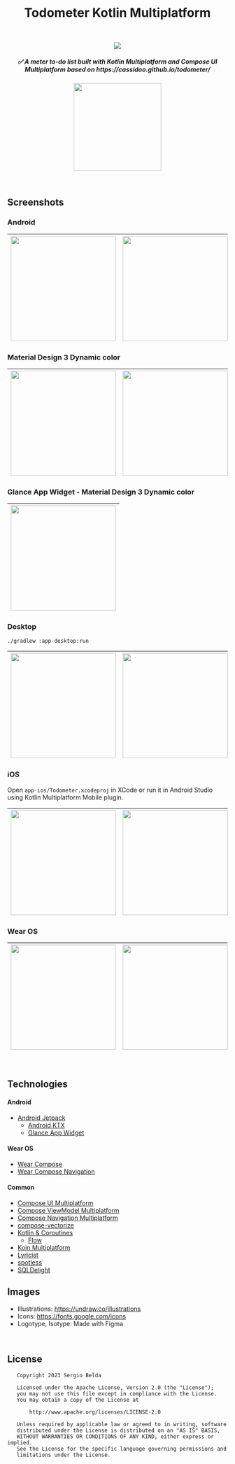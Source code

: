 <h1 align="center">Todometer Kotlin Multiplatform</h1></br>

<p align="center">
  <a href="https://github.com/serbelga/ToDometer_Multiplatform/actions/workflows/build.yml" target="_blank">
    <img src="https://github.com/serbelga/ToDometer_Kotlin_Multiplatform/actions/workflows/build.yml/badge.svg">
  </a>
</p>

<h5 align="center">
✅ A meter to-do list built with Kotlin Multiplatform and Compose UI Multiplatform based on https://cassidoo.github.io/todometer/
</h5>

<a target="_blank" href="https://play.google.com/store/apps/details?id=dev.sergiobelda.todometer">
<p align="center">
<img width="200" src="https://play.google.com/intl/en_us/badges/static/images/badges/en_badge_web_generic.png">
</p>
</a>

<br/>

## Screenshots

### Android

| <img width="240" src="./screenshots/android/home.png" /> | <img width="240" src="./screenshots/android/add_task.png" /> | <img width="240" src="./screenshots/android/delete_task.gif" /> |
|----------------------------------------------------------|--------------------------------------------------------------|-----------------------------------------------------------------|

### Material Design 3 Dynamic color

| <img width="240" src="./screenshots/android/drawer_dark_dynamic_color.png" /> | <img width="240" src="./screenshots/android/home_dark_dynamic_color.png" /> | <img width="240" src="./screenshots/android/home_light_dynamic_color.png" /> | <img width="240" src="./screenshots/android/add_task_dark_dynamic_color.png" /> |
|-------------------------------------------------------------------------------|-----------------------------------------------------------------------------|------------------------------------------------------------------------------|---------------------------------------------------------------------------------|

### Glance App Widget - Material Design 3 Dynamic color

| <img width="240" src="./screenshots/android/widget_dynamic_color.png" /> |
|--------------------------------------------------------------------------|

### Desktop

`./gradlew :app-desktop:run`

| <img width="240" src="./screenshots/desktop/home.png" /> | <img width="240" src="./screenshots/desktop/add_task.png" /> |
|----------------------------------------------------------|--------------------------------------------------------------|

### iOS

Open `app-ios/Todometer.xcodeproj` in XCode or run it in Android Studio using Kotlin Multiplatform Mobile plugin.

| <img width="240" src="./screenshots/ios/home_dark.png" /> | <img width="240" src="./screenshots/ios/add_task_dark.png" /> |
|-----------------------------------------------------------|---------------------------------------------------------------|

### Wear OS

| <img width="240" src="./screenshots/wearos/home.png" /> | <img width="240" src="./screenshots/wearos/tasks.png" /> | <img width="240" src="./screenshots/wearos/task.png" /> | <img width="240" src="./screenshots/wearos/delete_task_list.png" /> | <img width="240" src="./screenshots/wearos/delete_task.png" /> |
|---------------------------------------------------------|----------------------------------------------------------|---------------------------------------------------------|---------------------------------------------------------------------|----------------------------------------------------------------|

<br/>

## Technologies

#### Android

* [Android Jetpack](https://developer.android.com/jetpack)
    * [Android KTX](https://developer.android.com/kotlin/ktx)
    * [Glance App Widget](https://developer.android.com/jetpack/androidx/releases/glance)

#### Wear OS

* [Wear Compose](https://developer.android.com/jetpack/androidx/releases/wear-compose)
* [Wear Compose Navigation](https://developer.android.com/reference/kotlin/androidx/wear/compose/navigation/package-summary)

#### Common

* [Compose UI Multiplatform](https://www.jetbrains.com/lp/compose-multiplatform/)
* [Compose ViewModel Multiplatform](https://www.jetbrains.com/help/kotlin-multiplatform-dev/compose-lifecycle.html)
* [Compose Navigation Multiplatform](https://www.jetbrains.com/help/kotlin-multiplatform-dev/compose-navigation-routing.html)
* [compose-vectorize](https://github.com/serbelga/compose-vectorize)
* [Kotlin & Coroutines](https://kotlinlang.org/docs/coroutines-overview.html)
    * [Flow](https://kotlinlang.org/docs/flow.html)
* [Koin Multiplatform](https://insert-koin.io/docs/reference/koin-mp/kmp)
* [Lyricist](https://github.com/adrielcafe/lyricist)
* [spotless](https://github.com/diffplug/spotless)
* [SQLDelight](https://cashapp.github.io/sqldelight/)

## Images

- Illustrations: https://undraw.co/illustrations
- Icons: https://fonts.google.com/icons
- Logotype, Isotype: Made with Figma

<br/>

## License

```
   Copyright 2023 Sergio Belda

   Licensed under the Apache License, Version 2.0 (the "License");
   you may not use this file except in compliance with the License.
   You may obtain a copy of the License at

       http://www.apache.org/licenses/LICENSE-2.0

   Unless required by applicable law or agreed to in writing, software
   distributed under the License is distributed on an "AS IS" BASIS,
   WITHOUT WARRANTIES OR CONDITIONS OF ANY KIND, either express or implied.
   See the License for the specific language governing permissions and
   limitations under the License.
```
